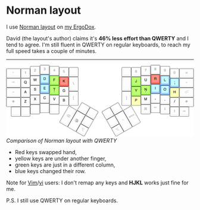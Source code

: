 # Norman layout

I use [Norman layout](https://normanlayout.info) on [my
ErgoDox](/ergodox.html).

David (the layout's author) claims it's **46% less effort than
QWERTY** and I tend to agree. I'm still fluent in QWERTY on regular
keyboards, to reach my full speed takes a couple of minutes.

---

![Norman](/typing-norman.png)
_Comparison of Norman layout with QWERTY_

- Red keys swapped hand,
- yellow keys are under another finger,
- green keys are just in a different column,
- blue keys changed their row.

Note for [Vim](/vim.html)/[vi](/vi.html) users: I don't remap any
keys and **HJKL** works just fine for me.

P.S. I still use QWERTY on regular keyboards.

